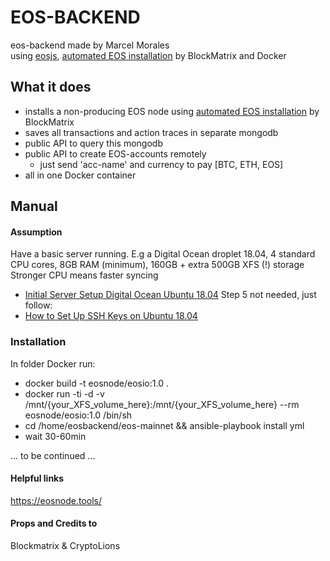 # EOS-BACKEND
eos-backend made by Marcel Morales  
using [eosjs](https://github.com/EOSIO/eosjs), [automated EOS installation](https://github.com/BlockMatrixNetwork/eos-mainnet) by BlockMatrix and Docker

## What it does
* installs a non-producing EOS node using [automated EOS installation](https://github.com/BlockMatrixNetwork/eos-mainnet) by BlockMatrix
* saves all transactions and action traces in separate mongodb
* public API to query this mongodb
* public API to create EOS-accounts remotely
    * just send 'acc-name' and currency to pay [BTC, ETH, EOS]
* all in one Docker container

## Manual

#### Assumption
Have a basic server running. E.g a Digital Ocean droplet 18.04, 4 standard CPU cores, 8GB RAM (minimum), 160GB + extra 500GB XFS (!) storage  
Stronger CPU means faster syncing
* [Initial Server Setup Digital Ocean Ubuntu 18.04](https://www.digitalocean.com/community/tutorials/initial-server-setup-with-ubuntu-18-04) Step 5 not needed, just follow:
* [How to Set Up SSH Keys on Ubuntu 18.04](https://www.digitalocean.com/community/tutorials/how-to-set-up-ssh-keys-on-ubuntu-1804)

### Installation
In folder Docker run:

* docker build -t eosnode/eosio:1.0 .
* docker run -ti -d -v /mnt/{your_XFS_volume_here}:/mnt/{your_XFS_volume_here} --rm eosnode/eosio:1.0 /bin/sh
* cd /home/eosbackend/eos-mainnet && ansible-playbook install yml
* wait 30-60min

... to be continued ...

#### Helpful links
https://eosnode.tools/

#### Props and Credits to
Blockmatrix & CryptoLions